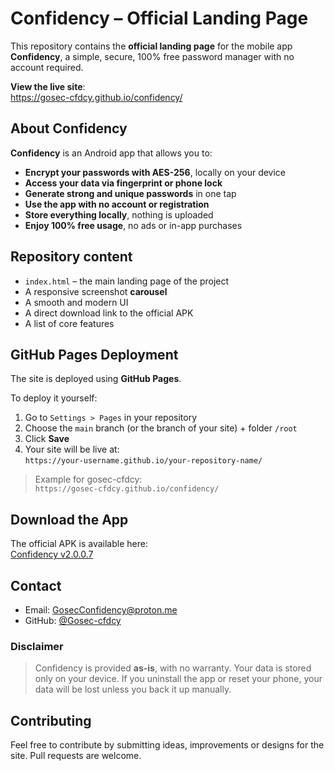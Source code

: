 # Confidency – Official Landing Page

This repository contains the **official landing page** for the mobile app **Confidency**, a simple, secure, 100% free password manager with no account required.

 **View the live site**:  
https://gosec-cfdcy.github.io/confidency/


## About Confidency

**Confidency** is an Android app that allows you to:

-  **Encrypt your passwords with AES-256**, locally on your device
-  **Access your data via fingerprint or phone lock**
-  **Generate strong and unique passwords** in one tap
-  **Use the app with no account or registration**
-  **Store everything locally**, nothing is uploaded
-  **Enjoy 100% free usage**, no ads or in-app purchases

## Repository content

- `index.html` – the main landing page of the project  
-  A responsive screenshot **carousel**
-  A smooth and modern UI
-  A direct download link to the official APK
-  A list of core features

## GitHub Pages Deployment

The site is deployed using **GitHub Pages**.

To deploy it yourself:

1. Go to `Settings > Pages` in your repository
2. Choose the `main` branch (or the branch of your site) + folder `/root`
3. Click **Save**
4. Your site will be live at:  
   `https://your-username.github.io/your-repository-name/`

> Example for gosec-cfdcy:  
> `https://gosec-cfdcy.github.io/confidency/`

## Download the App

The official APK is available here:  
 [Confidency v2.0.0.7](https://github.com/Gosec-cfdcy/Confidency/releases/download/Cy-v2.0.0.7/Confidency.apk)

## Contact

- Email: GosecConfidency@proton.me  
- GitHub: [@Gosec-cfdcy](https://github.com/Gosec-cfdcy)

###  Disclaimer

> Confidency is provided **as-is**, with no warranty. Your data is stored only on your device. If you uninstall the app or reset your phone, your data will be lost unless you back it up manually.

## Contributing

Feel free to contribute by submitting ideas, improvements or designs for the site. Pull requests are welcome.
